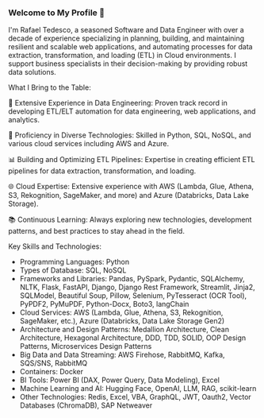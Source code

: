 ### Welcome to My Profile 👋

I'm Rafael Tedesco, a seasoned Software and Data Engineer with over a decade of experience specializing in planning, building, and maintaining resilient and scalable web applications, and automating processes for data extraction, transformation, and loading (ETL) in Cloud environments. I support business specialists in their decision-making by providing robust data solutions.

What I Bring to the Table:

🚀 Extensive Experience in Data Engineering: Proven track record in developing ETL/ELT automation for data engineering, web applications, and analytics.

🔧 Proficiency in Diverse Technologies: Skilled in Python, SQL, NoSQL, and various cloud services including AWS and Azure.

📊 Building and Optimizing ETL Pipelines: Expertise in creating efficient ETL pipelines for data extraction, transformation, and loading.

🌐 Cloud Expertise: Extensive experience with AWS (Lambda, Glue, Athena, S3, Rekognition, SageMaker, and more) and Azure (Databricks, Data Lake Storage).

📚 Continuous Learning: Always exploring new technologies, development patterns, and best practices to stay ahead in the field.

Key Skills and Technologies:

- Programming Languages: Python
- Types of Database: SQL, NoSQL
- Frameworks and Libraries: Pandas, PySpark, Pydantic, SQLAlchemy, NLTK, Flask, FastAPI, Django, Django Rest Framework, Streamlit, Jinja2, SQLModel, Beautiful Soup, Pillow, Selenium, PyTesseract (OCR Tool), PyPDF2, PyMuPDF, Python-Docx, Boto3, langChain
- Cloud Services: AWS (Lambda, Glue, Athena, S3, Rekognition, SageMaker, etc.), Azure (Databricks, Data Lake Storage Gen2)
- Architecture and Design Patterns: Medallion Architecture, Clean Architecture, Hexagonal Architecture, DDD, TDD, SOLID, OOP Design Patterns, Microservices Design Patterns
- Big Data and Data Streaming: AWS Firehose, RabbitMQ, Kafka, SQS/SNS, RabbitMQ
- Containers: Docker
- BI Tools: Power BI (DAX, Power Query, Data Modeling), Excel
- Machine Learning and AI: Hugging Face, OpenAI, LLM, RAG, scikit-learn
- Other Technologies: Redis, Excel, VBA, GraphQL, JWT, Oauth2, Vector Databases (ChromaDB), SAP Netweaver
